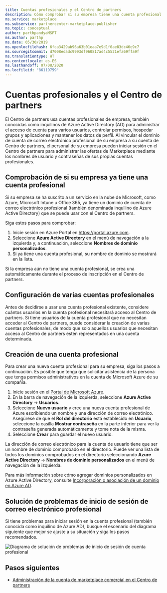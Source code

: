 ```yaml
---
title: Cuentas profesionales y el Centro de partners
description: Cómo comprobar si su empresa tiene una cuenta profesional configurada con Microsoft, crear una nueva cuenta profesional o configurar varias cuentas profesionales para usar con el Centro de partners.
ms.service: marketplace
ms.subservice: partnercenter-marketplace-publisher
ms.topic: conceptual
author: parthpandyaMSFT
ms.author: parthp
ms.date: 05/30/2019
ms.openlocfilehash: 6fca3429ab96a63b01eaa7e9d1f0ae83dc46e9c7
ms.sourcegitcommit: d7008edadc9993df960817ad4c5521efa69ffa9f
ms.translationtype: HT
ms.contentlocale: es-ES
ms.lasthandoff: 07/08/2020
ms.locfileid: "86119759"
---
```

# <a name="company-work-accounts-and-partner-center"></a>Cuentas profesionales y el Centro de partners

El Centro de partners usa cuentas profesionales de empresa, también conocidas como inquilinos de Azure Active Directory (AD) para administrar el acceso de cuenta para varios usuarios, controlar permisos, hospedar grupos y aplicaciones y mantener los datos de perfil. Al vincular el dominio de cuenta de correo electrónico profesional de su empresa a su cuenta de Centro de partners, el personal de su empresa pueden iniciar sesión en el Centro de partners para administrar las ofertas de Marketplace mediante los nombres de usuario y contraseñas de sus propias cuentas profesionales.

## <a name="check-whether-your-company-already-has-a-work-account"></a>Comprobación de si su empresa ya tiene una cuenta profesional

Si su empresa se ha suscrito a un servicio en la nube de Microsoft, como Azure, Microsoft Intune u Office 365, ya tiene un dominio de cuenta de correo electrónico profesional (también denominada inquilino de Azure Active Directory) que se puede usar con el Centro de partners.

Siga estos pasos para comprobar:
1. Inicie sesión en Azure Portal en https://portal.azure.com.
2. Seleccione **Azure Active Directory** en el menú de navegación a la izquierda y, a continuación, seleccione **Nombres de dominio personalizados**.
3. Si ya tiene una cuenta profesional, su nombre de dominio se mostrará en la lista.

Si la empresa aún no tiene una cuenta profesional, se crea una automáticamente durante el proceso de inscripción en el Centro de partners.

## <a name="set-up-multiple-work-accounts"></a>Configuración de varias cuentas profesionales

Antes de decidirse a usar una cuenta profesional existente, considere cuántos usuarios en la cuenta profesional necesitará acceso al Centro de partners. Si tiene usuarios de la cuenta profesional que no necesitan acceder al Centro de partners, puede considerar la creación de varias cuentas profesionales, de modo que solo aquellos usuarios que necesitan acceso al Centro de partners estén representados en una cuenta determinada.

## <a name="create-a-new-work-account"></a>Creación de una cuenta profesional

Para crear una nueva cuenta profesional para su empresa, siga los pasos a continuación. Es posible que tenga que solicitar asistencia de la persona que tenga permisos administrativos en la cuenta de Microsoft Azure de su compañía.

1. Inicie sesión en el [Portal de Microsoft Azure](https://portal.azure.com).
2. En la barra de navegación de la izquierda, seleccione **Azure Active Directory** -> **Usuarios**.
3. Seleccione **Nuevo usuario** y cree una nueva cuenta profesional de Azure escribiendo un nombre y una dirección de correo electrónico. Asegúrese de que el **Rol del directorio** está establecido en **Usuario**, seleccione la casilla **Mostrar contraseña** en la parte inferior para ver la contraseña generada automáticamente y tome nota de la misma.
4. Seleccione **Crear** para guardar el nuevo usuario.

La dirección de correo electrónico para la cuenta de usuario tiene que ser un nombre de dominio comprobado en el directorio. Puede ver una lista de todos los dominios comprobados en el directorio seleccionando **Azure Active Directory** -> **Nombres de dominio personalizados** en el menú de navegación de la izquierda.

Para más información sobre cómo agregar dominios personalizados en Azure Active Directory, consulte [Incorporación o asociación de un dominio en Azure AD](../../active-directory/active-directory-add-domain.md).

## <a name="troubleshoot-work-email-sign-in"></a>Solución de problemas de inicio de sesión de correo electrónico profesional

Si tiene problemas para iniciar sesión en la cuenta profesional (también conocida como inquilino de Azure AD), busque el escenario del diagrama siguiente que mejor se ajuste a su situación y siga los pasos recomendados.

![Diagrama de solución de problemas de inicio de sesión de cuenta profesional](./media/onboarding-aad-flow.png)

## <a name="next-steps"></a>Pasos siguientes

- [Administración de la cuenta de marketplace comercial en el Centro de partners](./manage-account.md) 
